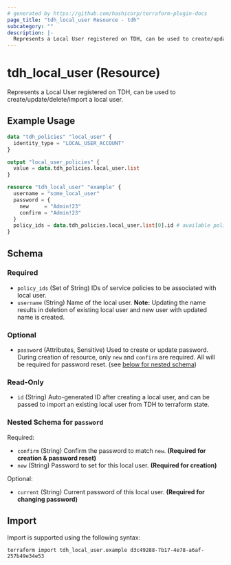 ```yaml
---
# generated by https://github.com/hashicorp/terraform-plugin-docs
page_title: "tdh_local_user Resource - tdh"
subcategory: ""
description: |-
  Represents a Local User registered on TDH, can be used to create/update/delete/import a local user.
---
```


# tdh_local_user (Resource)

Represents a Local User registered on TDH, can be used to create/update/delete/import a local user.

## Example Usage

```terraform
data "tdh_policies" "local_user" {
  identity_type = "LOCAL_USER_ACCOUNT"
}

output "local_user_policies" {
  value = data.tdh_policies.local_user.list
}

resource "tdh_local_user" "example" {
  username = "some_local_user"
  password = {
    new     = "Admin!23"
    confirm = "Admin!23"
  }
  policy_ids = data.tdh_policies.local_user.list[0].id # available policies can be known with datasource "tdh_policies"
}
```

<!-- schema generated by tfplugindocs -->
## Schema

### Required

- `policy_ids` (Set of String) IDs of service policies to be associated with local user.
- `username` (String) Name of the local user. **Note:** Updating the name results in deletion of existing local user and new user with updated name is created.

### Optional

- `password` (Attributes, Sensitive) Used to create or update password. During creation of resource, only `new` and `confirm` are required. All will be required for password reset. (see [below for nested schema](#nestedatt--password))

### Read-Only

- `id` (String) Auto-generated ID after creating a local user, and can be passed to import an existing local user from TDH to terraform state.

<a id="nestedatt--password"></a>
### Nested Schema for `password`

Required:

- `confirm` (String) Confirm the password to match `new`. **(Required for creation & password reset)**
- `new` (String) Password to set for this local user. **(Required for creation)**

Optional:

- `current` (String) Current password of this local user. **(Required for changing password)**

## Import

Import is supported using the following syntax:

```shell
terraform import tdh_local_user.example d3c49288-7b17-4e78-a6af-257b49e34e53
```
